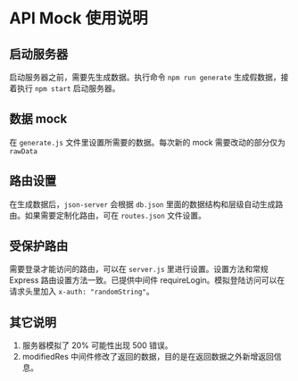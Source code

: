 # API Mock 使用说明

## 启动服务器

启动服务器之前，需要先生成数据。执行命令 `npm run generate` 生成假数据，接着执行 `npm start` 启动服务器。

## 数据 mock

在 `generate.js` 文件里设置所需要的数据。每次新的 mock 需要改动的部分仅为 `rawData`

## 路由设置

在生成数据后，`json-server` 会根据 `db.json` 里面的数据结构和层级自动生成路由。如果需要定制化路由，可在 `routes.json` 文件设置。

## 受保护路由

需要登录才能访问的路由，可以在 `server.js` 里进行设置。设置方法和常规 Express 路由设置方法一致。已提供中间件 requireLogin。模拟登陆访问可以在请求头里加入 `x-auth: "randomString"`。

## 其它说明

1. 服务器模拟了 20% 可能性出现 500 错误。
2. modifiedRes 中间件修改了返回的数据，目的是在返回数据之外新增返回信息。